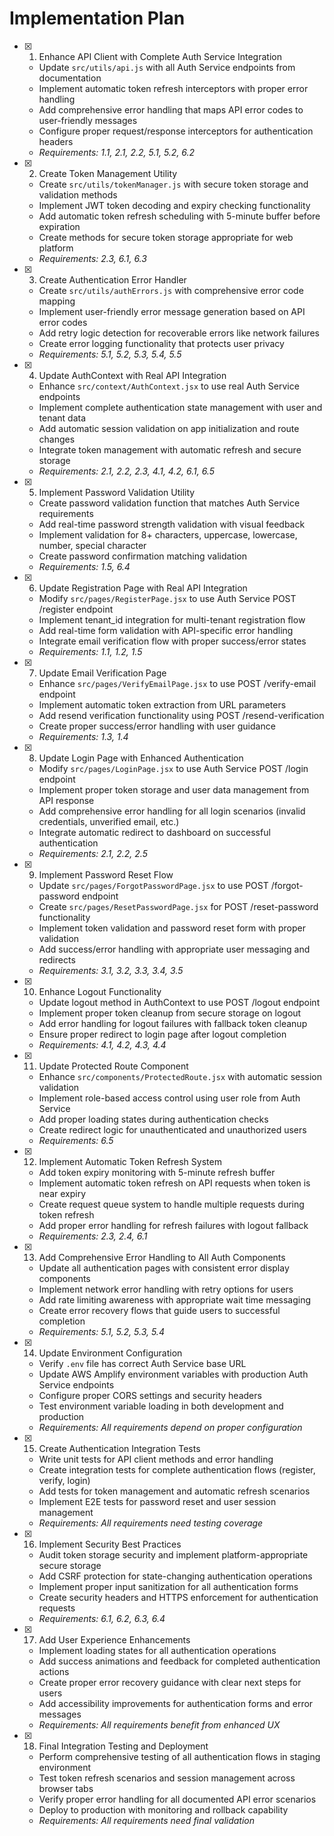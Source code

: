 # Implementation Plan

- [x] 1. Enhance API Client with Complete Auth Service Integration


  - Update `src/utils/api.js` with all Auth Service endpoints from documentation
  - Implement automatic token refresh interceptors with proper error handling
  - Add comprehensive error handling that maps API error codes to user-friendly messages
  - Configure proper request/response interceptors for authentication headers
  - _Requirements: 1.1, 2.1, 2.2, 5.1, 5.2, 6.2_

- [x] 2. Create Token Management Utility


  - Create `src/utils/tokenManager.js` with secure token storage and validation methods
  - Implement JWT token decoding and expiry checking functionality
  - Add automatic token refresh scheduling with 5-minute buffer before expiration
  - Create methods for secure token storage appropriate for web platform
  - _Requirements: 2.3, 6.1, 6.3_

- [x] 3. Create Authentication Error Handler



  - Create `src/utils/authErrors.js` with comprehensive error code mapping
  - Implement user-friendly error message generation based on API error codes
  - Add retry logic detection for recoverable errors like network failures
  - Create error logging functionality that protects user privacy
  - _Requirements: 5.1, 5.2, 5.3, 5.4, 5.5_

- [x] 4. Update AuthContext with Real API Integration





  - Enhance `src/context/AuthContext.jsx` to use real Auth Service endpoints
  - Implement complete authentication state management with user and tenant data
  - Add automatic session validation on app initialization and route changes
  - Integrate token management with automatic refresh and secure storage
  - _Requirements: 2.1, 2.2, 2.3, 4.1, 4.2, 6.1, 6.5_

- [x] 5. Implement Password Validation Utility


  - Create password validation function that matches Auth Service requirements
  - Add real-time password strength validation with visual feedback
  - Implement validation for 8+ characters, uppercase, lowercase, number, special character
  - Create password confirmation matching validation
  - _Requirements: 1.5, 6.4_

- [x] 6. Update Registration Page with Real API Integration



  - Modify `src/pages/RegisterPage.jsx` to use Auth Service POST /register endpoint
  - Implement tenant_id integration for multi-tenant registration flow
  - Add real-time form validation with API-specific error handling
  - Integrate email verification flow with proper success/error states
  - _Requirements: 1.1, 1.2, 1.5_

- [x] 7. Update Email Verification Page



  - Enhance `src/pages/VerifyEmailPage.jsx` to use POST /verify-email endpoint
  - Implement automatic token extraction from URL parameters
  - Add resend verification functionality using POST /resend-verification
  - Create proper success/error handling with user guidance
  - _Requirements: 1.3, 1.4_

- [x] 8. Update Login Page with Enhanced Authentication



  - Modify `src/pages/LoginPage.jsx` to use Auth Service POST /login endpoint
  - Implement proper token storage and user data management from API response
  - Add comprehensive error handling for all login scenarios (invalid credentials, unverified email, etc.)
  - Integrate automatic redirect to dashboard on successful authentication
  - _Requirements: 2.1, 2.2, 2.5_

- [x] 9. Implement Password Reset Flow


  - Update `src/pages/ForgotPasswordPage.jsx` to use POST /forgot-password endpoint
  - Create `src/pages/ResetPasswordPage.jsx` for POST /reset-password functionality
  - Implement token validation and password reset form with proper validation
  - Add success/error handling with appropriate user messaging and redirects
  - _Requirements: 3.1, 3.2, 3.3, 3.4, 3.5_

- [x] 10. Enhance Logout Functionality



  - Update logout method in AuthContext to use POST /logout endpoint
  - Implement proper token cleanup from secure storage on logout
  - Add error handling for logout failures with fallback token cleanup
  - Ensure proper redirect to login page after logout completion
  - _Requirements: 4.1, 4.2, 4.3, 4.4_

- [x] 11. Update Protected Route Component


  - Enhance `src/components/ProtectedRoute.jsx` with automatic session validation
  - Implement role-based access control using user role from Auth Service
  - Add proper loading states during authentication checks
  - Create redirect logic for unauthenticated and unauthorized users
  - _Requirements: 6.5_

- [x] 12. Implement Automatic Token Refresh System
  - Add token expiry monitoring with 5-minute refresh buffer
  - Implement automatic token refresh on API requests when token is near expiry
  - Create request queue system to handle multiple requests during token refresh
  - Add proper error handling for refresh failures with logout fallback
  - _Requirements: 2.3, 2.4, 6.1_

- [x] 13. Add Comprehensive Error Handling to All Auth Components







  - Update all authentication pages with consistent error display components
  - Implement network error handling with retry options for users
  - Add rate limiting awareness with appropriate wait time messaging
  - Create error recovery flows that guide users to successful completion
  - _Requirements: 5.1, 5.2, 5.3, 5.4_

- [x] 14. Update Environment Configuration



  - Verify `.env` file has correct Auth Service base URL
  - Update AWS Amplify environment variables with production Auth Service endpoints
  - Configure proper CORS settings and security headers
  - Test environment variable loading in both development and production
  - _Requirements: All requirements depend on proper configuration_

- [x] 15. Create Authentication Integration Tests



  - Write unit tests for API client methods and error handling
  - Create integration tests for complete authentication flows (register, verify, login)
  - Add tests for token management and automatic refresh scenarios
  - Implement E2E tests for password reset and user session management
  - _Requirements: All requirements need testing coverage_

- [x] 16. Implement Security Best Practices



  - Audit token storage security and implement platform-appropriate secure storage
  - Add CSRF protection for state-changing authentication operations
  - Implement proper input sanitization for all authentication forms
  - Create security headers and HTTPS enforcement for authentication requests
  - _Requirements: 6.1, 6.2, 6.3, 6.4_

- [x] 17. Add User Experience Enhancements





  - Implement loading states for all authentication operations
  - Add success animations and feedback for completed authentication actions
  - Create proper error recovery guidance with clear next steps for users
  - Add accessibility improvements for authentication forms and error messages
  - _Requirements: All requirements benefit from enhanced UX_

- [x] 18. Final Integration Testing and Deployment




  - Perform comprehensive testing of all authentication flows in staging environment
  - Test token refresh scenarios and session management across browser tabs
  - Verify proper error handling for all documented API error scenarios
  - Deploy to production with monitoring and rollback capability
  - _Requirements: All requirements need final validation_